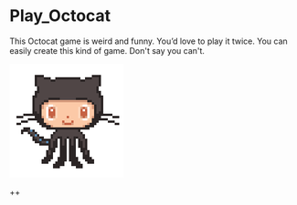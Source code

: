 # Play_Octocat
This Octocat game is weird and funny. You’d love to play it twice. You can easily create this kind of game. Don't say you can't. 

![alt text](https://github.com/AhsanParadise/Octocat_Game/blob/master/img/octocat.gif?raw=true)

++
